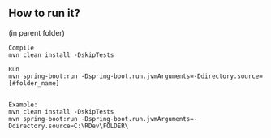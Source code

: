 ## How to run it? 
(in parent folder)

	Compile
	mvn clean install -DskipTests
	
	Run
	mvn spring-boot:run -Dspring-boot.run.jvmArguments=-Ddirectory.source=[#folder_name]

	
	Example:
	mvn clean install -DskipTests
	mvn spring-boot:run -Dspring-boot.run.jvmArguments=-Ddirectory.source=C:\RDev\FOLDER\
